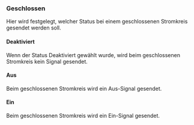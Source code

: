 ﻿### Geschlossen

Hier wird festgelegt, welcher Status bei einem geschlossenen Stromkreis gesendet werden soll.

#### Deaktiviert

Wenn der Status Deaktiviert gewählt wurde, wird beim geschlossenen Stromkreis kein Signal gesendet.

#### Aus

Beim geschlossenen Stromkreis wird ein Aus-Signal gesendet.

#### Ein

Beim geschlossenen Stromkreis wird ein Ein-Signal gesendet.


